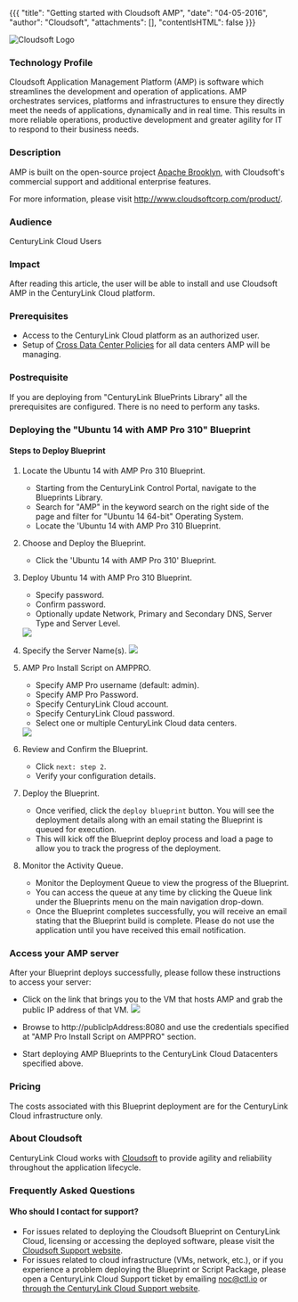 {{{
  "title": "Getting started with Cloudsoft AMP",
  "date": "04-05-2016",
  "author": "Cloudsoft",
  "attachments": [],
  "contentIsHTML": false
}}}

![Cloudsoft Logo](../../images/cloudsoft/cloudsoft-logo.jpg)

### Technology Profile
Cloudsoft Application Management Platform (AMP) is software which streamlines the development and operation of applications. AMP orchestrates services, platforms and infrastructures to ensure they directly meet the needs of applications, dynamically and in real time. This results in more reliable operations, productive development and greater agility for IT to respond to their business needs.

### Description
AMP is built on the open-source project [Apache Brooklyn](http://www.cloudsoftcorp.com/community/), with Cloudsoft's commercial support and additional enterprise features.

For more information, please visit http://www.cloudsoftcorp.com/product/.

### Audience
CenturyLink Cloud Users

### Impact
After reading this article, the user will be able to install and use Cloudsoft AMP in the CenturyLink Cloud platform.

### Prerequisites
* Access to the CenturyLink Cloud platform as an authorized user.
* Setup of [Cross Data Center Policies](../../Network/creating-cross-data-center-firewall-policies.md) for all data centers AMP will be managing.

### Postrequisite
If you are deploying from "CenturyLink BluePrints Library" all the prerequisites are configured. There is no need to perform any tasks.

### Deploying the "Ubuntu 14 with AMP Pro 310" Blueprint

#### Steps to Deploy Blueprint
1. Locate the Ubuntu 14 with AMP Pro 310 Blueprint.
   * Starting from the CenturyLink Control Portal, navigate to the Blueprints Library.
   * Search for "AMP" in the keyword search on the right side of the page and filter for "Ubuntu 14 64-bit" Operating System.
   * Locate the 'Ubuntu 14 with AMP Pro 310 Blueprint.

2. Choose and Deploy the Blueprint.
   * Click the 'Ubuntu 14 with AMP Pro 310' Blueprint.

3. Deploy Ubuntu 14 with AMP Pro 310 Blueprint.
   * Specify password.
   * Confirm password.
   * Optionally update Network, Primary and Secondary DNS, Server Type and Server Level.
   <img src="../../images/cloudsoft/amp310-customise-1.png">

4. Specify the Server Name(s).
   <img src="../../images/cloudsoft/amp310-customise-server-name.png">

5. AMP Pro Install Script on AMPPRO.
   * Specify AMP Pro username (default: admin).
   * Specify AMP Pro Password.
   * Specify CenturyLink Cloud account.
   * Specify CenturyLink Cloud password.
   * Select one or multiple CenturyLink Cloud data centers.
   <img src="../../images/cloudsoft/amp310-customise-install-script.png">

4. Review and Confirm the Blueprint.
   * Click `next: step 2`.
   * Verify your configuration details.

5. Deploy the Blueprint.
   * Once verified, click the `deploy blueprint` button. You will see the deployment details along with an email stating the Blueprint is queued for execution.
   * This will kick off the Blueprint deploy process and load a page to allow you to track the progress of the deployment.

6. Monitor the Activity Queue.
   * Monitor the Deployment Queue to view the progress of the Blueprint.
   * You can access the queue at any time by clicking the Queue link under the Blueprints menu on the main navigation drop-down.
   * Once the Blueprint completes successfully, you will receive an email stating that the Blueprint build is complete. Please do not use the application until you have received this email notification.

### Access your AMP server
After your Blueprint deploys successfully, please follow these instructions to access your server:
* Click on the link that brings you to the VM that hosts AMP and grab the public IP address of that VM.
  <img src="../../images/cloudsoft/amp310-deployment.png">

* Browse to http://publicIpAddress:8080 and use the credentials specified at "AMP Pro Install Script on AMPPRO" section.
* Start deploying AMP Blueprints to the CenturyLink Cloud Datacenters specified above.

### Pricing
The costs associated with this Blueprint deployment are for the CenturyLink Cloud infrastructure only.

### About Cloudsoft
CenturyLink Cloud works with [Cloudsoft](http://www.cloudsoftcorp.com/) to provide agility and reliability throughout the application lifecycle.

### Frequently Asked Questions

#### Who should I contact for support?
* For issues related to deploying the Cloudsoft Blueprint on CenturyLink Cloud, licensing or accessing the deployed software, please visit the [Cloudsoft Support website](http://support.cloudsoftcorp.com).
* For issues related to cloud infrastructure (VMs, network, etc.), or if you experience a problem deploying the Blueprint or Script Package, please open a CenturyLink Cloud Support ticket by emailing [noc@ctl.io](mailto:noc@ctl.io) or [through the CenturyLink Cloud Support website](https://t3n.zendesk.com/tickets/new).
